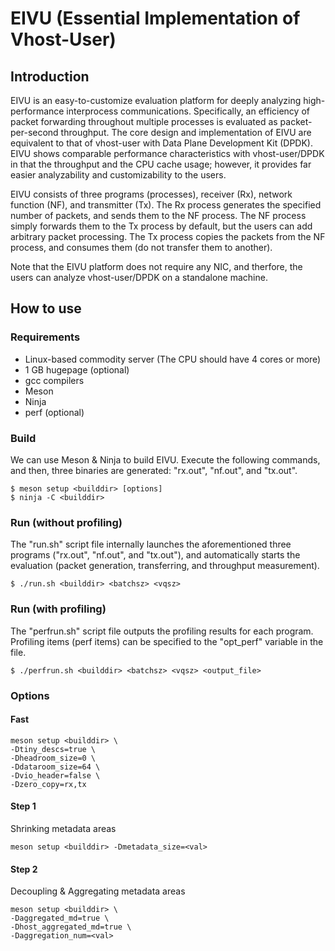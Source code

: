 # EIVU (Essential Implementation of Vhost-User)

## Introduction

EIVU is an easy-to-customize evaluation platform for deeply analyzing high-performance interprocess communications. 
Specifically, an efficiency of packet forwarding throughout multiple processes is evaluated as packet-per-second throughput.
The core design and implementation of EIVU are equivalent to that of vhost-user with Data Plane Development Kit (DPDK).
EIVU shows comparable performance characteristics with vhost-user/DPDK in that the throughput and the CPU cache usage; however, 
it provides far easier analyzability and customizability to the users.

EIVU consists of three programs (processes), receiver (Rx), network function (NF), and transmitter (Tx).
The Rx process generates the specified number of packets, and sends them to the NF process.
The NF process simply forwards them to the Tx process by default, but the users can add arbitrary packet processing.
The Tx process copies the packets from the NF process, and consumes them (do not transfer them to another).

Note that the EIVU platform does not require any NIC, and therfore, the users can analyze vhost-user/DPDK on a standalone machine.


## How to use

### Requirements

- Linux-based commodity server (The CPU should have 4 cores or more)
- 1 GB hugepage (optional)
- gcc compilers
- Meson
- Ninja
- perf (optional)


### Build

We can use Meson & Ninja to build EIVU.
Execute the following commands, and then,
three binaries are generated: "rx.out", "nf.out", and "tx.out".

```
$ meson setup <builddir> [options]
$ ninja -C <builddir>
```

### Run (without profiling)

The "run.sh" script file internally launches the aforementioned three programs ("rx.out", "nf.out", and "tx.out"), and 
automatically starts the evaluation (packet generation, transferring, and throughput measurement).

```
$ ./run.sh <builddir> <batchsz> <vqsz>
```

### Run (with profiling)

The "perfrun.sh" script file outputs the profiling results for each program.
Profiling items (perf items) can be specified to the "opt_perf" variable in the file.

```
$ ./perfrun.sh <builddir> <batchsz> <vqsz> <output_file>
```

### Options
#### Fast
```
meson setup <builddir> \
-Dtiny_descs=true \
-Dheadroom_size=0 \
-Ddataroom_size=64 \
-Dvio_header=false \
-Dzero_copy=rx,tx
```

#### Step 1
Shrinking metadata areas
````
meson setup <builddir> -Dmetadata_size=<val>
````

#### Step 2
Decoupling & Aggregating metadata areas
```
meson setup <builddir> \
-Daggregated_md=true \
-Dhost_aggregated_md=true \
-Daggregation_num=<val>
```
